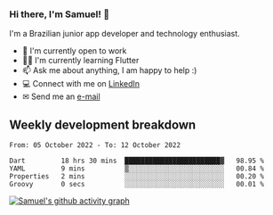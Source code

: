 ### Hi there, I'm Samuel! 👋

I'm a Brazilian junior app developer and technology enthusiast.

- 🏢 I'm currently open to work
- 👨‍💻 I'm currently learning Flutter
- 📫 Ask me about anything, I am happy to help :)
- 💻 Connect with me on [LinkedIn](https://www.linkedin.com/in/samuel-s-marques/)
- ✉ Send me an [e-mail](mailto:samuel.s.marques@protonmail.com)

## Weekly development breakdown
<!--START_SECTION:waka-->

```text
From: 05 October 2022 - To: 12 October 2022

Dart         18 hrs 30 mins  ████████████████████████▓   98.95 %
YAML         9 mins          ▒░░░░░░░░░░░░░░░░░░░░░░░░   00.84 %
Properties   2 mins          ░░░░░░░░░░░░░░░░░░░░░░░░░   00.20 %
Groovy       0 secs          ░░░░░░░░░░░░░░░░░░░░░░░░░   00.01 %
```

<!--END_SECTION:waka-->

[![Samuel's github activity graph](https://activity-graph.herokuapp.com/graph?username=samuel-s-marques&theme=react-dark)](https://github.com/samuel-s-marques)
